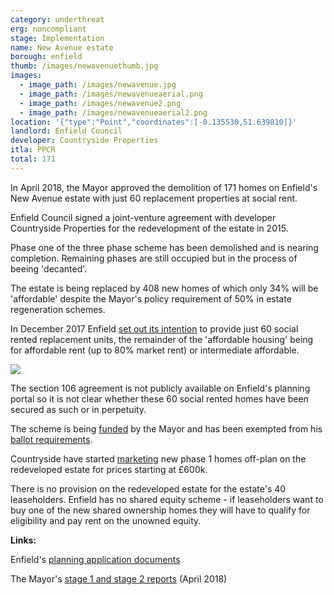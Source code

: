```yaml
---
category: underthreat
erg: noncompliant
stage: Implementation 
name: New Avenue estate 
borough: enfield
thumb: /images/newavenuethumb.jpg
images:
  - image_path: /images/newavenue.jpg
  - image_path: /images/newavenueaerial.png
  - image_path: /images/newavenue2.png
  - image_path: /images/newavenueaerial2.png
location: '{"type":"Point","coordinates":[-0.135530,51.639810]}'
landlord: Enfield Council
developer: Countryside Properties
itla: PPCR
total: 171
---
```

In April 2018, the Mayor approved the demolition of 171 homes on Enfield's New Avenue estate with just 60 replacement properties at social rent.

Enfield Council signed a joint-venture agreement with developer Countryside Properties for the redevelopment of the estate in 2015.

Phase one of the three phase scheme has been demolished and is nearing completion. Remaining phases are still occupied but in the process of beeing 'decanted'.

The estate is being replaced by 408 new homes of which only 34% will be 'affordable' despite the Mayor's policy requirement of 50% in estate regeneration schemes.

In December 2017 Enfield [set out its intention](/images/newavenuesr.pdf) to provide just 60 social rented replacement units, the remainder of the 'affordable housing' being for affordable rent (up to 80% market rent) or intermediate affordable.

<img src="/images/newavenuesr.png" class="img-fluid rounded img-thumbnail">

The section 106 agreement is not publicly available on Enfield's planning portal so it is not clear whether these 60 social rented homes have been secured as such or in perpetuity.

The scheme is being [funded](/approval/funding) by the Mayor and has been exempted from his [ballot requirements](/approved/ballotrequirements).

Countryside have started [marketing](https://www.countrysideproperties.com/all-developments/london/new-avenue) new phase 1 homes off-plan on the redeveloped estate for prices starting at £600k.

There is no provision on the redeveloped estate for the estate's 40 leaseholders. Enfield has no shared equity scheme - if leaseholders want to buy one of the new shared ownership homes they will have to qualify for eligibility and pay rent on the unowned equity.

__Links:__

Enfield's [planning application documents](https://planningandbuildingcontrol.enfield.gov.uk/online-applications/applicationDetails.do?activeTab=documents&keyVal=O5KV2MJN04Y00)

The Mayor's [stage 1 and stage 2 reports](https://www.london.gov.uk/sites/default/files/public%3A//public%3A//PAWS/media_id_394835///new_avenue_estate_report.pdf) (April 2018)


